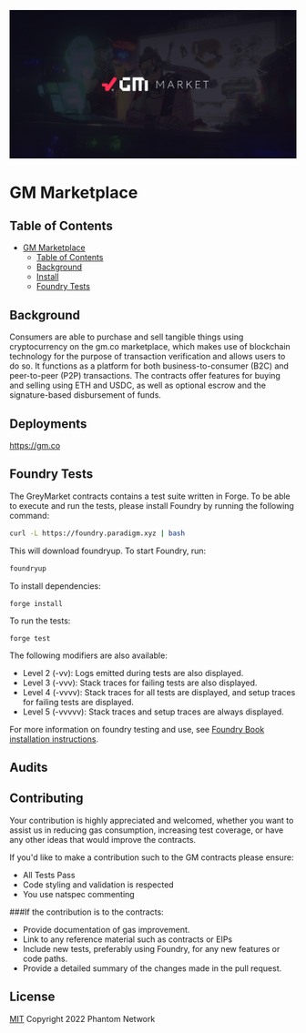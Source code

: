 ![GM.CO](img/GMHeader.jpg)

# GM Marketplace

## Table of Contents

- [GM Marketplace](#gm-marketplace)
  - [Table of Contents](#table-of-contents)
  - [Background](#background)
  - [Install](#install)
  - [Foundry Tests](#foundry-tests)

## Background

Consumers are able to purchase and sell tangible things using cryptocurrency on the gm.co marketplace, which makes use of blockchain technology for the purpose of transaction verification and allows users to do so. It functions as a platform for both business-to-consumer (B2C) and peer-to-peer (P2P) transactions. The contracts offer features for buying and selling using ETH and USDC, as well as optional escrow and the signature-based disbursement of funds.

## Deployments

https://gm.co

## Foundry Tests

The GreyMarket contracts contains a test suite written in Forge. To be able to execute and run the tests, please install Foundry by running the following command:

```bash
curl -L https://foundry.paradigm.xyz | bash
```

This will download foundryup. To start Foundry, run:

```bash
foundryup
```

To install dependencies:

```
forge install
```

To run the tests:

```
forge test
```

The following modifiers are also available:

- Level 2 (-vv): Logs emitted during tests are also displayed.
- Level 3 (-vvv): Stack traces for failing tests are also displayed.
- Level 4 (-vvvv): Stack traces for all tests are displayed, and setup traces for failing tests are displayed.
- Level 5 (-vvvvv): Stack traces and setup traces are always displayed.

For more information on foundry testing and use, see [Foundry Book installation instructions](https://book.getfoundry.sh/getting-started/installation.html).

## Audits



## Contributing

Your contribution is highly appreciated and welcomed, whether you want to assist us in reducing gas consumption, increasing test coverage, or have any other ideas that would improve the contracts.

If you'd like to make a contribution such to the GM contracts please ensure:
- All Tests Pass
- Code styling and validation is respected
- You use natspec commenting

###If the contribution is to the contracts:
- Provide documentation of gas improvement.
- Link to any reference material such as contracts or EIPs
- Include new tests, preferably using Foundry, for any new features or code paths.
- Provide a detailed summary of the changes made in the pull request.

## License

[MIT](LICENSE) Copyright 2022 Phantom Network